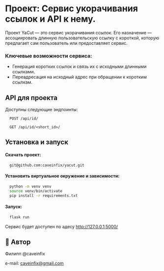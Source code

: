 # Проект: Cервис укорачивания ссылок и API к нему. 
Проект YaCut — это сервис укорачивания ссылок. Его назначение — ассоциировать длинную пользовательскую ссылку с короткой, которую предлагает сам пользователь или предоставляет сервис.

### Ключевые возможности сервиса:

- Генерация коротких ссылок и связь их с исходными длинными ссылками.
- Переадресация на исходный адрес при обращении к коротким ссылкам.

## API для проекта
Доступны следующие эндпоинты:

```http
  POST /api/id/ 
```
```http
  GET /api/id/<short_id>/
```

## Установка и запуск

#### Скачать проект:

```http
  git@github.com:caveinfix/yacut.git
```

#### Установить виртуальное окружение и зависимости:

```bash
  python -m venv venv
  source venv/bin/activate
  pip install -r requirements.txt
```

#### Запуск:
```bash
  flask run
```
Сервис будет доступен по адесу http://127.0.0.1:5000/

## 🚀 Автор
Филипп @caveinfix

e-mail: caveinfix@gmail.com